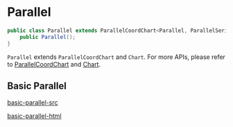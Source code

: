 # Parallel

```java
public class Parallel extends ParallelCoordChart<Parallel, ParallelSeries> {
    public Parallel();
}
```

`Parallel` extends `ParallelCoordChart` and `Chart`. For more APIs, please refer to [ParallelCoordChart](chart-apis/parallel-coord-chart) and [Chart](chart-apis/chart).

## Basic Parallel

[basic-parallel-src](../_media/parallel/basic-parallel-src.md ':include')

[basic-parallel-html](../_media/parallel/basic-parallel.html ':include :type=iframe')
